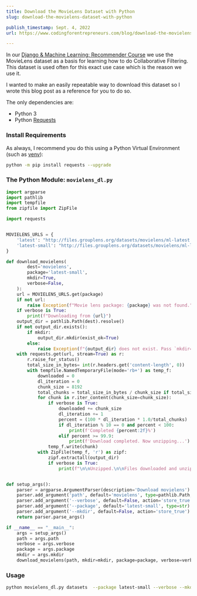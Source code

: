 ```yaml
---
title: Download the MovieLens Dataset with Python
slug: download-the-movielens-dataset-with-python

publish_timestamp: Sept. 4, 2022
url: https://www.codingforentrepreneurs.com/blog/download-the-movielens-dataset-with-python/

---
```



In our [Django & Machine Learning: Recommender Course](https://www.codingforentrepreneurs.com/courses/recommender/) we use the MovieLens dataset as a basis for learning how to do Collaborative Filtering. This dataset is used often for this exact use case which is the reason we use it.

I wanted to make an easily repeatable way to download this dataset so I wrote this blog post as a reference for you to do so. 

The only dependencies are:

- Python 3
- Python [Requests](https://requests.readthedocs.io/en/latest/)


### Install Requirements
As always, I recommend you do this using a Python Virtual Environment (such as [venv](https://docs.python.org/3/tutorial/venv.html)):

```bash
python -m pip install requests --upgrade
```


### The Python Module: `movielens_dl.py`
```python
import argparse
import pathlib
import tempfile
from zipfile import ZipFile

import requests


MOVIELENS_URLS = {
    'latest': "http://files.grouplens.org/datasets/movielens/ml-latest.zip",
    'latest-small': "http://files.grouplens.org/datasets/movielens/ml-latest-small.zip"
}

def download_movielens(
        dest='movielens',
        package='latest-small',
        mkdir=True,
        verbose=False,
    ):
    url = MOVIELENS_URLS.get(package)
    if not url:
        raise Exception(f"Movie lens package: {package} was not found.")
    if verbose is True:
        print(f"Downloading from {url}")
    output_dir = pathlib.Path(dest).resolve()
    if not output_dir.exists():
        if mkdir:
            output_dir.mkdir(exist_ok=True)
        else:
            raise Exception(f"{output_dir} does not exist. Pass `mkdir=True`")
    with requests.get(url, stream=True) as r:
        r.raise_for_status()
        total_size_in_bytes= int(r.headers.get('content-length', 0))
        with tempfile.NamedTemporaryFile(mode='rb+') as temp_f:
            downloaded = 0
            dl_iteration = 0
            chunk_size = 8192
            total_chunks = total_size_in_bytes / chunk_size if total_size_in_bytes else 100
            for chunk in r.iter_content(chunk_size=chunk_size):
                if verbose is True:
                    downloaded += chunk_size
                    dl_iteration += 1
                    percent = (100 * dl_iteration * 1.0/total_chunks)
                    if dl_iteration % 10 == 0 and percent < 100:
                        print(f'Completed {percent:2f}%')
                    elif percent >= 99.9:
                        print(f'Download completed. Now unzipping...')
                temp_f.write(chunk)
            with ZipFile(temp_f, 'r') as zipf:
                zipf.extractall(output_dir)
                if verbose is True:
                    print(f"\n\nUnzipped.\n\nFiles downloaded and unziped to:\n\n{dest.resolve()}")


def setup_args():
    parser = argparse.ArgumentParser(description='Download movielens')
    parser.add_argument('path', default='movielens', type=pathlib.Path, nargs='?', help='Write the download path')
    parser.add_argument('--verbose', default=False, action='store_true')
    parser.add_argument('--package', default='latest-small', type=str)
    parser.add_argument('--mkdir', default=False, action='store_true')
    return parser.parse_args()

if __name__ == "__main__":
    args = setup_args()
    path = args.path
    verbose = args.verbose
    package = args.package
    mkdir = args.mkdir
    download_movielens(path, mkdir=mkdir, package=package, verbose=verbose)
```

### Usage
```bash
python movielens_dl.py datasets  --package latest-small --verbose --mkdir
```
